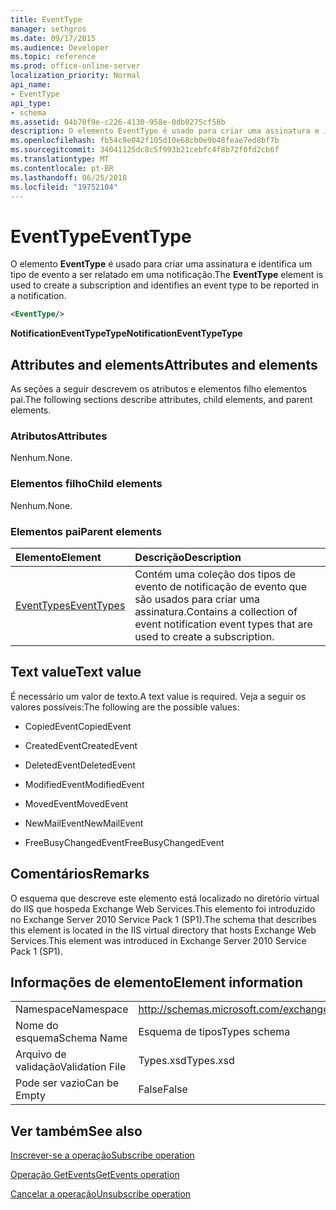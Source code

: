 ```yaml
---
title: EventType
manager: sethgros
ms.date: 09/17/2015
ms.audience: Developer
ms.topic: reference
ms.prod: office-online-server
localization_priority: Normal
api_name:
- EventType
api_type:
- schema
ms.assetid: 04b70f9e-c226-4130-958e-0db0275cf58b
description: O elemento EventType é usado para criar uma assinatura e identifica um tipo de evento a ser relatado em uma notificação.
ms.openlocfilehash: fb54c9e042f105d10e68cb0e9b48feae7ed8bf7b
ms.sourcegitcommit: 34041125dc8c5f993b21cebfc4f8b72f0fd2cb6f
ms.translationtype: MT
ms.contentlocale: pt-BR
ms.lasthandoff: 06/25/2018
ms.locfileid: "19752104"
---
```

# <a name="eventtype"></a><span data-ttu-id="ebdb6-103">EventType</span><span class="sxs-lookup"><span data-stu-id="ebdb6-103">EventType</span></span>

<span data-ttu-id="ebdb6-104">O elemento **EventType** é usado para criar uma assinatura e identifica um tipo de evento a ser relatado em uma notificação.</span><span class="sxs-lookup"><span data-stu-id="ebdb6-104">The **EventType** element is used to create a subscription and identifies an event type to be reported in a notification.</span></span> 
  
```xml
<EventType/>
```

 <span data-ttu-id="ebdb6-105">**NotificationEventTypeType**</span><span class="sxs-lookup"><span data-stu-id="ebdb6-105">**NotificationEventTypeType**</span></span>
## <a name="attributes-and-elements"></a><span data-ttu-id="ebdb6-106">Attributes and elements</span><span class="sxs-lookup"><span data-stu-id="ebdb6-106">Attributes and elements</span></span>

<span data-ttu-id="ebdb6-107">As seções a seguir descrevem os atributos e elementos filho elementos pai.</span><span class="sxs-lookup"><span data-stu-id="ebdb6-107">The following sections describe attributes, child elements, and parent elements.</span></span>
  
### <a name="attributes"></a><span data-ttu-id="ebdb6-108">Atributos</span><span class="sxs-lookup"><span data-stu-id="ebdb6-108">Attributes</span></span>

<span data-ttu-id="ebdb6-109">Nenhum.</span><span class="sxs-lookup"><span data-stu-id="ebdb6-109">None.</span></span>
  
### <a name="child-elements"></a><span data-ttu-id="ebdb6-110">Elementos filho</span><span class="sxs-lookup"><span data-stu-id="ebdb6-110">Child elements</span></span>

<span data-ttu-id="ebdb6-111">Nenhum.</span><span class="sxs-lookup"><span data-stu-id="ebdb6-111">None.</span></span>
  
### <a name="parent-elements"></a><span data-ttu-id="ebdb6-112">Elementos pai</span><span class="sxs-lookup"><span data-stu-id="ebdb6-112">Parent elements</span></span>

|<span data-ttu-id="ebdb6-113">**Elemento**</span><span class="sxs-lookup"><span data-stu-id="ebdb6-113">**Element**</span></span>|<span data-ttu-id="ebdb6-114">**Descrição**</span><span class="sxs-lookup"><span data-stu-id="ebdb6-114">**Description**</span></span>|
|:-----|:-----|
|[<span data-ttu-id="ebdb6-115">EventTypes</span><span class="sxs-lookup"><span data-stu-id="ebdb6-115">EventTypes</span></span>](eventtypes.md) <br/> |<span data-ttu-id="ebdb6-116">Contém uma coleção dos tipos de evento de notificação de evento que são usados para criar uma assinatura.</span><span class="sxs-lookup"><span data-stu-id="ebdb6-116">Contains a collection of event notification event types that are used to create a subscription.</span></span>  <br/> |
   
## <a name="text-value"></a><span data-ttu-id="ebdb6-117">Text value</span><span class="sxs-lookup"><span data-stu-id="ebdb6-117">Text value</span></span>

<span data-ttu-id="ebdb6-118">É necessário um valor de texto.</span><span class="sxs-lookup"><span data-stu-id="ebdb6-118">A text value is required.</span></span> <span data-ttu-id="ebdb6-119">Veja a seguir os valores possíveis:</span><span class="sxs-lookup"><span data-stu-id="ebdb6-119">The following are the possible values:</span></span>
  
- <span data-ttu-id="ebdb6-120">CopiedEvent</span><span class="sxs-lookup"><span data-stu-id="ebdb6-120">CopiedEvent</span></span>
    
- <span data-ttu-id="ebdb6-121">CreatedEvent</span><span class="sxs-lookup"><span data-stu-id="ebdb6-121">CreatedEvent</span></span>
    
- <span data-ttu-id="ebdb6-122">DeletedEvent</span><span class="sxs-lookup"><span data-stu-id="ebdb6-122">DeletedEvent</span></span>
    
- <span data-ttu-id="ebdb6-123">ModifiedEvent</span><span class="sxs-lookup"><span data-stu-id="ebdb6-123">ModifiedEvent</span></span>
    
- <span data-ttu-id="ebdb6-124">MovedEvent</span><span class="sxs-lookup"><span data-stu-id="ebdb6-124">MovedEvent</span></span>
    
- <span data-ttu-id="ebdb6-125">NewMailEvent</span><span class="sxs-lookup"><span data-stu-id="ebdb6-125">NewMailEvent</span></span>
    
- <span data-ttu-id="ebdb6-126">FreeBusyChangedEvent</span><span class="sxs-lookup"><span data-stu-id="ebdb6-126">FreeBusyChangedEvent</span></span>
    
## <a name="remarks"></a><span data-ttu-id="ebdb6-127">Comentários</span><span class="sxs-lookup"><span data-stu-id="ebdb6-127">Remarks</span></span>

<span data-ttu-id="ebdb6-128">O esquema que descreve este elemento está localizado no diretório virtual do IIS que hospeda Exchange Web Services.This elemento foi introduzido no Exchange Server 2010 Service Pack 1 (SP1).</span><span class="sxs-lookup"><span data-stu-id="ebdb6-128">The schema that describes this element is located in the IIS virtual directory that hosts Exchange Web Services.This element was introduced in Exchange Server 2010 Service Pack 1 (SP1).</span></span>
  
## <a name="element-information"></a><span data-ttu-id="ebdb6-129">Informações de elemento</span><span class="sxs-lookup"><span data-stu-id="ebdb6-129">Element information</span></span>

|||
|:-----|:-----|
|<span data-ttu-id="ebdb6-130">Namespace</span><span class="sxs-lookup"><span data-stu-id="ebdb6-130">Namespace</span></span>  <br/> |http://schemas.microsoft.com/exchange/services/2006/types  <br/> |
|<span data-ttu-id="ebdb6-131">Nome do esquema</span><span class="sxs-lookup"><span data-stu-id="ebdb6-131">Schema Name</span></span>  <br/> |<span data-ttu-id="ebdb6-132">Esquema de tipos</span><span class="sxs-lookup"><span data-stu-id="ebdb6-132">Types schema</span></span>  <br/> |
|<span data-ttu-id="ebdb6-133">Arquivo de validação</span><span class="sxs-lookup"><span data-stu-id="ebdb6-133">Validation File</span></span>  <br/> |<span data-ttu-id="ebdb6-134">Types.xsd</span><span class="sxs-lookup"><span data-stu-id="ebdb6-134">Types.xsd</span></span>  <br/> |
|<span data-ttu-id="ebdb6-135">Pode ser vazio</span><span class="sxs-lookup"><span data-stu-id="ebdb6-135">Can be Empty</span></span>  <br/> |<span data-ttu-id="ebdb6-136">False</span><span class="sxs-lookup"><span data-stu-id="ebdb6-136">False</span></span>  <br/> |
   
## <a name="see-also"></a><span data-ttu-id="ebdb6-137">Ver também</span><span class="sxs-lookup"><span data-stu-id="ebdb6-137">See also</span></span>



[<span data-ttu-id="ebdb6-138">Inscrever-se a operação</span><span class="sxs-lookup"><span data-stu-id="ebdb6-138">Subscribe operation</span></span>](subscribe-operation.md)
  
[<span data-ttu-id="ebdb6-139">Operação GetEvents</span><span class="sxs-lookup"><span data-stu-id="ebdb6-139">GetEvents operation</span></span>](getevents-operation.md)
  
[<span data-ttu-id="ebdb6-140">Cancelar a operação</span><span class="sxs-lookup"><span data-stu-id="ebdb6-140">Unsubscribe operation</span></span>](unsubscribe-operation.md)

